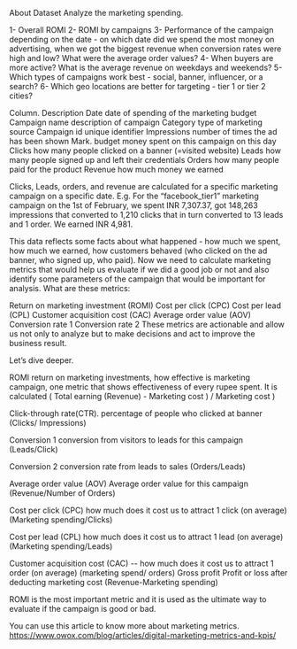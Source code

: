 About Dataset
Analyze the marketing spending.

1- Overall ROMI
2- ROMI by campaigns
3- Performance of the campaign depending on the date - on which date did we spend the most money on advertising, when we got the biggest revenue when conversion rates were high and low? What were the average order values?
4- When buyers are more active? What is the average revenue on weekdays and weekends?
5- Which types of campaigns work best - social, banner, influencer, or a search?
6- Which geo locations are better for targeting - tier 1 or tier 2 cities?

Column. Description
Date date of spending of the marketing budget
Campaign name description of campaign
Category type of marketing source
Campaign id unique identifier
Impressions number of times the ad has been shown
Mark. budget money spent on this campaign on this day
Clicks how many people clicked on a banner (=visited website)
Leads how many people signed up and left their credentials
Orders how many people paid for the product
Revenue how much money we earned

Clicks, Leads, orders, and revenue are calculated for a specific marketing campaign on a specific date. E.g. For the “facebook_tier1” marketing campaign on the 1st of February, we spent INR 7,307.37, got 148,263 impressions that converted to 1,210 clicks that in turn converted to 13 leads and 1 order. We earned INR 4,981.

This data reflects some facts about what happened - how much we spent, how much we earned, how customers behaved (who clicked on the ad banner, who signed up, who paid). Now we need to calculate marketing metrics that would help us evaluate if we did a good job or not and also identify some parameters of the campaign that would be important for analysis.
What are these metrics:

Return on marketing investment (ROMI)
Cost per click (CPC)
Cost per lead (CPL)
Customer acquisition cost (CAC)
Average order value (AOV)
Conversion rate 1
Conversion rate 2
These metrics are actionable and allow us not only to analyze but to make decisions and act to improve the business result.

Let’s dive deeper.

ROMI return on marketing investments, how effective is marketing
campaign, one metric that shows effectiveness of every rupee spent.
It is calculated ( Total earning (Revenue) - Marketing cost ) / Marketing cost )

Click-through rate(CTR). percentage of people who clicked at banner (Clicks/ Impressions)

Conversion 1 conversion from visitors to leads for this campaign (Leads/Click)

Conversion 2 conversion rate from leads to sales (Orders/Leads)

Average order value (AOV) Average order value for this campaign (Revenue/Number of Orders)

Cost per click (CPC) how much does it cost us to attract 1 click (on average)
(Marketing spending/Clicks)

Cost per lead (CPL) how much does it cost us to attract 1 lead (on average)
(Marketing spending/Leads)

Customer acquisition cost (CAC) -- how much does it cost us to attract 1 order (on average)
(marketing spend/ orders)
Gross profit Profit or loss after deducting marketing cost (Revenue-Marketing spending)

ROMI is the most important metric and it is used as the ultimate way to evaluate if the campaign is good or bad.

You can use this article to know more about marketing metrics.
https://www.owox.com/blog/articles/digital-marketing-metrics-and-kpis/
